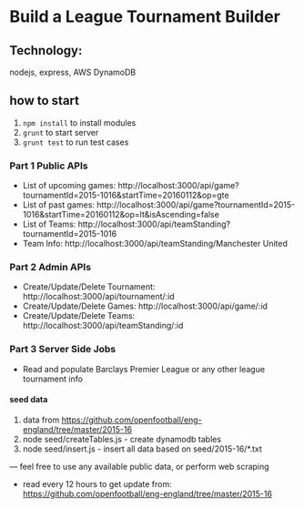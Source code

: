 # Build a League Tournament Builder

## Technology:
nodejs, express, AWS DynamoDB

## how to start
1. `npm install` to install modules
2. `grunt` to start server
3. `grunt test` to run test cases

### Part 1 Public APIs

- List of upcoming games: http://localhost:3000/api/game?tournamentId=2015-1016&startTime=20160112&op=gte
- List of past games: http://localhost:3000/api/game?tournamentId=2015-1016&startTime=20160112&op=lt&isAscending=false
- List of Teams: http://localhost:3000/api/teamStanding?tournamentId=2015-1016
- Team Info: http://localhost:3000/api/teamStanding/Manchester United

### Part 2 Admin APIs

- Create/Update/Delete Tournament: http://localhost:3000/api/tournament/:id
- Create/Update/Delete Games: http://localhost:3000/api/game/:id
- Create/Update/Delete Teams: http://localhost:3000/api/teamStanding/:id

### Part 3 Server Side Jobs

- Read and populate Barclays Premier League or any other league tournament info

#### seed data
1. data from https://github.com/openfootball/eng-england/tree/master/2015-16
2. node seed/createTables.js - create dynamodb tables
3. node seed/insert.js - insert all data based on seed/2015-16/*.txt

— feel free to use any available public data, or perform web scraping
- read every 12 hours to get update from: https://github.com/openfootball/eng-england/tree/master/2015-16